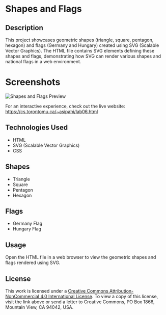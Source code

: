 # Shapes and Flags


## Description
This project showcases geometric shapes (triangle, square, pentagon, hexagon) and flags (Germany and Hungary) created using SVG (Scalable Vector Graphics). The HTML file contains SVG elements defining these shapes and flags, demonstrating how SVG can render various shapes and national flags in a web environment.

# Screenshots

![Shapes and Flags Preview](preview.png)

For an interactive experience, check out the live website: https://cs.torontomu.ca/~asipahi/lab06.html

## Technologies Used
- HTML
- SVG (Scalable Vector Graphics)
- CSS 
## Shapes
- Triangle
- Square
- Pentagon
- Hexagon

## Flags
- Germany Flag
- Hungary Flag

## Usage
Open the HTML file in a web browser to view the geometric shapes and flags rendered using SVG.


## License
This work is licensed under a [Creative Commons Attribution-NonCommercial 4.0 International License](http://creativecommons.org/licenses/by-nc/4.0/). To view a copy of this license, visit the link above or send a letter to Creative Commons, PO Box 1866, Mountain View, CA 94042, USA.
